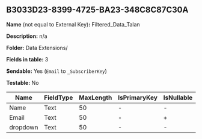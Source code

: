 ## B3033D23-8399-4725-BA23-348C8C87C30A

**Name** (not equal to External Key)**:** Filtered_Data_Talan

**Description:** n/a

**Folder:** Data Extensions/

**Fields in table:** 3

**Sendable:** Yes (`Email` to `_SubscriberKey`)

**Testable:** No

| Name | FieldType | MaxLength | IsPrimaryKey | IsNullable | DefaultValue |
| --- | --- | --- | --- | --- | --- |
| Name | Text | 50 | - | - |  |
| Email | Text | 50 | - | + | test@test.vom |
| dropdown | Text | 50 | - | - | test |
